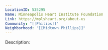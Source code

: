 ```yaml
---
LocationID: 535295
Name: Minneapolis Heart Institute Foundation
Link: https://mplsheart.org/about-us
Community: "[[Philips]]"
Neighborhood: "[[Midtown Phillips]]"
---
```


Description:
